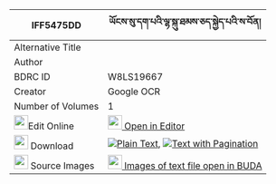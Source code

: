 |IFF5475DD|ཡོངས་སུ་དག་པའི་ལྷ་སྐུ་ཐམས་ཅད་སྐྱེད་པའི་ས་བོན། 
| --- | --- 
|Alternative Title |
|Author | 
|BDRC ID | W8LS19667
|Creator | Google OCR
|Number of Volumes| 1
|<img width="25" src="https://img.icons8.com/color/25/000000/edit-property.png">Edit Online| [<img width="25" src="https://avatars.githubusercontent.com/u/45091458?s=200&v=4"> Open in Editor](http://editor.openpecha.org/IFF5475DD)
|<img width="25" src="https://img.icons8.com/fluent/48/000000/download-2.png"/>  Download | [![](https://img.icons8.com/color/20/000000/txt.png)Plain Text](https://github.com/Openpecha/IFF5475DD/releases/download/v1/yongsu_dakpa_i_lhaku_tamche_ky_plain_IFF5475DD.zip), [![](https://img.icons8.com/color/20/000000/txt.png)Text with Pagination](https://github.com/Openpecha/IFF5475DD/releases/download/v1/yongsu_dakpa_i_lhaku_tamche_ky_pages_IFF5475DD.zip)
|<img width="25" src="https://img.icons8.com/plasticine/100/000000/pictures-folder.png"/>  Source Images | [<img width="25" src="https://library.bdrc.io/icons/BUDA-small.svg"> Images of text file open in BUDA](https://library.bdrc.io/show/bdr:W8LS19667)